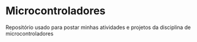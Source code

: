 # Microcontroladores
Repositório usado para postar minhas atividades e projetos da disciplina de microcontroladores
